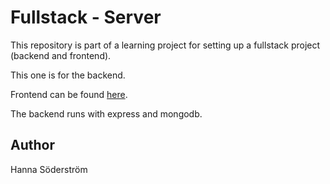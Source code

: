 # Fullstack - Server
This repository is part of a learning project for setting up a fullstack project (backend and frontend). 

This one is for the backend.

Frontend can be found [here](https://github.com/gothbarbie/fullstack-client).

The backend runs with express and mongodb.


## Author
Hanna Söderström
